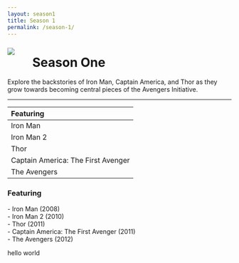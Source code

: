 ```yaml
---
layout: season1
title: Season 1
permalink: /season-1/
---
```


<img src="../assets/images/seasonOne_450px.jpg" style="float: left; padding: 10px 40px 10px 0px;" />

# Season One

Explore the backstories of Iron Man, Captain America, and Thor as they grow towards becoming central pieces of the Avengers Initiative.

* * *

| **Featuring** |
| :--- |
| Iron Man |
| Iron Man 2 |
| Thor |
| Captain America: The First Avenger |
| The Avengers |

### Featuring

<p>
- Iron Man (2008)<br />
- Iron Man 2 (2010)<br />
- Thor (2011)<br />
- Captain America: The First Avenger (2011)<br />
- The Avengers (2012)
</p>

<p style="clear: both;">hello world</p>
